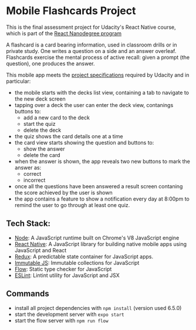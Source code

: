 # Mobile Flashcards Project

This is the final assessment project for Udacity's React Native course, which is part of the [React Nanodegree program](https://eu.udacity.com/course/react-nanodegree--nd019)

A flashcard is a card bearing information, used in classroom drills or in private study. One writes a question on a side and an answer overleaf. Flashcards exercise the mental process of active recall: given a prompt (the question), one produces the answer.

This mobile app meets the [project specifications](https://review.udacity.com/#!/rubrics/1021/view) required by Udacity and in particular:
- the mobile starts with the decks list view, containing a tab to navigate to the new deck screen
- tapping over a deck the user can enter the deck view, contanings buttons to:
  - add a new card to the deck
  - start the quiz
  - delete the deck
- the quiz shows the card details one at a time
- the card view starts showing the question and buttons to:
  - show the answer
  - delete the card
- when the answer is shown, the app reveals two new buttons to mark the answer as:
  - correct
  - incorrect
- once all the questions have been answered a result screen contaning the score achieved by the user is shown
- the app contains a feature to show a notification every day at 8:00pm to remind the user to go through at least one quiz.


## Tech Stack:
- [Node](https://nodejs.org):
A JavaScript runtime built on Chrome's V8 JavaScript engine
- [React Native](https://facebook.github.io/react-native/):
A JavaScript library for building native mobile apps using JavaScript and React
- [Redux](https://redux.js.org/):
A predictable state container for JavaScript apps.
- [Immutable JS](https://facebook.github.io/immutable-js/):
Immutable collections for JavaScript
- [Flow](https://flow.org/):
Static type checker for JavaScript
- [ESLint](https://eslint.org/):
Lintint utility for JavaScript and JSX


## Commands

* install all project dependencies with `npm install` (version used 6.5.0)
* start the development server with `expo start`
* start the flow server with `npm run flow`




